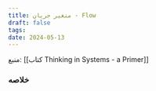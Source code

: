 ```yaml
---
title: متغیر جریان - Flow
draft: false
tags: 
date: 2024-05-13
---
```


منبع: [[کتاب Thinking in Systems - a Primer]] 
### خلاصه
